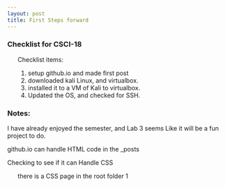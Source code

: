 ```yaml
---
layout: post
title: First Steps forward
---
```

<h3>Checklist for CSCI-18</h3>
<ol>
     <dt>Checklist items:
          <ol type="1">
               <li>setup github.io and made first post</li>
               <li>downloaded kali Linux, and virtualbox.</li>
               <li>installed it to a VM of Kali to virtualbox.</li>
               <li>Updated the OS, and checked for SSH.</li>
          </ol>
     </dt>
</ol>

<h3>Notes:</h3>
<p>I have already enjoyed the semester, and Lab 3 seems Like it will be a fun project to do.</p>
<p>github.io can handle HTML code in the _posts</p>
<p>Checking to see if it can Handle CSS</p>
<ol>
     <dt>there is a CSS page in the root folder 1</dt>
</ol>

